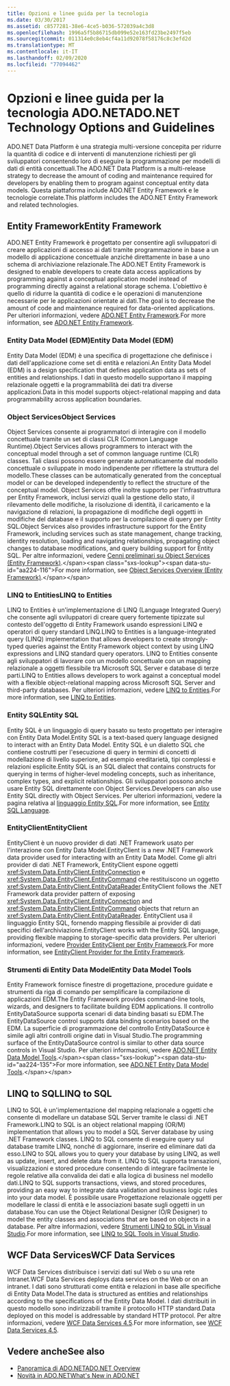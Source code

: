 ```yaml
---
title: Opzioni e linee guida per la tecnologia
ms.date: 03/30/2017
ms.assetid: c8577281-38e6-4ce5-b036-572039a4c3d8
ms.openlocfilehash: 1996a5f5b86715db099e52e163fd23be2497f5eb
ms.sourcegitcommit: 011314e0c8eb4cf4a11d92078f58176c8c3efd2d
ms.translationtype: MT
ms.contentlocale: it-IT
ms.lasthandoff: 02/09/2020
ms.locfileid: "77094462"
---
```

# <a name="adonet-technology-options-and-guidelines"></a><span data-ttu-id="aa224-102">Opzioni e linee guida per la tecnologia ADO.NET</span><span class="sxs-lookup"><span data-stu-id="aa224-102">ADO.NET Technology Options and Guidelines</span></span>

<span data-ttu-id="aa224-103">ADO.NET Data Platform è una strategia multi-versione concepita per ridurre la quantità di codice e di interventi di manutenzione richiesti per gli sviluppatori consentendo loro di eseguire la programmazione per modelli di dati di entità concettuali.</span><span class="sxs-lookup"><span data-stu-id="aa224-103">The ADO.NET Data Platform is a multi-release strategy to decrease the amount of coding and maintenance required for developers by enabling them to program against conceptual entity data models.</span></span> <span data-ttu-id="aa224-104">Questa piattaforma include ADO.NET Entity Framework e le tecnologie correlate.</span><span class="sxs-lookup"><span data-stu-id="aa224-104">This platform includes the ADO.NET Entity Framework and related technologies.</span></span>  
  
## <a name="entity-framework"></a><span data-ttu-id="aa224-105">Entity Framework</span><span class="sxs-lookup"><span data-stu-id="aa224-105">Entity Framework</span></span>  
 <span data-ttu-id="aa224-106">ADO.NET Entity Framework è progettato per consentire agli sviluppatori di creare applicazioni di accesso ai dati tramite programmazione in base a un modello di applicazione concettuale anziché direttamente in base a uno schema di archiviazione relazionale.</span><span class="sxs-lookup"><span data-stu-id="aa224-106">The ADO.NET Entity Framework is designed to enable developers to create data access applications by programming against a conceptual application model instead of programming directly against a relational storage schema.</span></span> <span data-ttu-id="aa224-107">L'obiettivo è quello di ridurre la quantità di codice e le operazioni di manutenzione necessarie per le applicazioni orientate ai dati.</span><span class="sxs-lookup"><span data-stu-id="aa224-107">The goal is to decrease the amount of code and maintenance required for data-oriented applications.</span></span> <span data-ttu-id="aa224-108">Per ulteriori informazioni, vedere [ADO.NET Entity Framework](./ef/index.md).</span><span class="sxs-lookup"><span data-stu-id="aa224-108">For more information, see [ADO.NET Entity Framework](./ef/index.md).</span></span>  
  
### <a name="entity-data-model-edm"></a><span data-ttu-id="aa224-109">Entity Data Model (EDM)</span><span class="sxs-lookup"><span data-stu-id="aa224-109">Entity Data Model (EDM)</span></span>  
 <span data-ttu-id="aa224-110">Entity Data Model (EDM) è una specifica di progettazione che definisce i dati dell'applicazione come set di entità e relazioni.</span><span class="sxs-lookup"><span data-stu-id="aa224-110">An Entity Data Model (EDM) is a design specification that defines application data as sets of entities and relationships.</span></span> <span data-ttu-id="aa224-111">I dati in questo modello supportano il mapping relazionale oggetti e la programmabilità dei dati tra diverse applicazioni.</span><span class="sxs-lookup"><span data-stu-id="aa224-111">Data in this model supports object-relational mapping and data programmability across application boundaries.</span></span>  
  
### <a name="object-services"></a><span data-ttu-id="aa224-112">Object Services</span><span class="sxs-lookup"><span data-stu-id="aa224-112">Object Services</span></span>  
 <span data-ttu-id="aa224-113">Object Services consente ai programmatori di interagire con il modello concettuale tramite un set di classi CLR (Common Language Runtime).</span><span class="sxs-lookup"><span data-stu-id="aa224-113">Object Services allows programmers to interact with the conceptual model through a set of common language runtime (CLR) classes.</span></span> <span data-ttu-id="aa224-114">Tali classi possono essere generate automaticamente dal modello concettuale o sviluppate in modo indipendente per riflettere la struttura del modello.</span><span class="sxs-lookup"><span data-stu-id="aa224-114">These classes can be automatically generated from the conceptual model or can be developed independently to reflect the structure of the conceptual model.</span></span> <span data-ttu-id="aa224-115">Object Services offre inoltre supporto per l'infrastruttura per Entity Framework, inclusi servizi quali la gestione dello stato, il rilevamento delle modifiche, la risoluzione di identità, il caricamento e la navigazione di relazioni, la propagazione di modifiche degli oggetti in modifiche del database e il supporto per la compilazione di query per Entity SQL.</span><span class="sxs-lookup"><span data-stu-id="aa224-115">Object Services also provides infrastructure support for the Entity Framework, including services such as state management, change tracking, identity resolution, loading and navigating relationships, propagating object changes to database modifications, and query building support for Entity SQL.</span></span> <span data-ttu-id="aa224-116">Per altre informazioni, vedere [Cenni preliminari su Object Services (Entity Framework)](https://docs.microsoft.com/previous-versions/bb386871(v=vs.100)).</span><span class="sxs-lookup"><span data-stu-id="aa224-116">For more information, see [Object Services Overview (Entity Framework)](https://docs.microsoft.com/previous-versions/bb386871(v=vs.100)).</span></span>  
  
### <a name="linq-to-entities"></a><span data-ttu-id="aa224-117">LINQ to Entities</span><span class="sxs-lookup"><span data-stu-id="aa224-117">LINQ to Entities</span></span>  
 <span data-ttu-id="aa224-118">LINQ to Entities è un'implementazione di LINQ (Language Integrated Query) che consente agli sviluppatori di creare query fortemente tipizzate sul contesto dell'oggetto di Entity Framework usando espressioni LINQ e operatori di query standard LINQ.</span><span class="sxs-lookup"><span data-stu-id="aa224-118">LINQ to Entities is a language-integrated query (LINQ) implementation that allows developers to create strongly-typed queries against the Entity Framework object context by using LINQ expressions and LINQ standard query operators.</span></span> <span data-ttu-id="aa224-119">LINQ to Entities consente agli sviluppatori di lavorare con un modello concettuale con un mapping relazionale a oggetti flessibile tra Microsoft SQL Server e database di terze parti.</span><span class="sxs-lookup"><span data-stu-id="aa224-119">LINQ to Entities allows developers to work against a conceptual model with a flexible object-relational mapping across Microsoft SQL Server and third-party databases.</span></span> <span data-ttu-id="aa224-120">Per ulteriori informazioni, vedere [LINQ to Entities](./ef/language-reference/linq-to-entities.md).</span><span class="sxs-lookup"><span data-stu-id="aa224-120">For more information, see [LINQ to Entities](./ef/language-reference/linq-to-entities.md).</span></span>  
  
### <a name="entity-sql"></a><span data-ttu-id="aa224-121">Entity SQL</span><span class="sxs-lookup"><span data-stu-id="aa224-121">Entity SQL</span></span>  
 <span data-ttu-id="aa224-122">Entity SQL è un linguaggio di query basato su testo progettato per interagire con Entity Data Model.</span><span class="sxs-lookup"><span data-stu-id="aa224-122">Entity SQL is a text-based query language designed to interact with an Entity Data Model.</span></span> <span data-ttu-id="aa224-123">Entity SQL è un dialetto SQL che contiene costrutti per l'esecuzione di query in termini di concetti di modellazione di livello superiore, ad esempio ereditarietà, tipi complessi e relazioni esplicite.</span><span class="sxs-lookup"><span data-stu-id="aa224-123">Entity SQL is an SQL dialect that contains constructs for querying in terms of higher-level modeling concepts, such as inheritance, complex types, and explicit relationships.</span></span> <span data-ttu-id="aa224-124">Gli sviluppatori possono anche usare Entity SQL direttamente con Object Services.</span><span class="sxs-lookup"><span data-stu-id="aa224-124">Developers can also use Entity SQL directly with Object Services.</span></span> <span data-ttu-id="aa224-125">Per ulteriori informazioni, vedere la pagina relativa al [linguaggio Entity SQL](./ef/language-reference/entity-sql-language.md).</span><span class="sxs-lookup"><span data-stu-id="aa224-125">For more information, see [Entity SQL Language](./ef/language-reference/entity-sql-language.md).</span></span>  
  
### <a name="entityclient"></a><span data-ttu-id="aa224-126">EntityClient</span><span class="sxs-lookup"><span data-stu-id="aa224-126">EntityClient</span></span>  
 <span data-ttu-id="aa224-127">EntityClient è un nuovo provider di dati .NET Framework usato per l'interazione con Entity Data Model.</span><span class="sxs-lookup"><span data-stu-id="aa224-127">EntityClient is a new .NET Framework data provider used for interacting with an Entity Data Model.</span></span> <span data-ttu-id="aa224-128">Come gli altri provider di dati .NET Framework, EntityClient espone oggetti <xref:System.Data.EntityClient.EntityConnection> e <xref:System.Data.EntityClient.EntityCommand> che restituiscono un oggetto <xref:System.Data.EntityClient.EntityDataReader>.</span><span class="sxs-lookup"><span data-stu-id="aa224-128">EntityClient follows the .NET Framework data provider pattern of exposing <xref:System.Data.EntityClient.EntityConnection> and <xref:System.Data.EntityClient.EntityCommand> objects that return an <xref:System.Data.EntityClient.EntityDataReader>.</span></span> <span data-ttu-id="aa224-129">EntityClient usa il linguaggio Entity SQL, fornendo mapping flessibile ai provider di dati specifici dell'archiviazione.</span><span class="sxs-lookup"><span data-stu-id="aa224-129">EntityClient works with the Entity SQL language, providing flexible mapping to storage-specific data providers.</span></span> <span data-ttu-id="aa224-130">Per ulteriori informazioni, vedere [Provider EntityClient per Entity Framework](./ef/entityclient-provider-for-the-entity-framework.md).</span><span class="sxs-lookup"><span data-stu-id="aa224-130">For more information, see [EntityClient Provider for the Entity Framework](./ef/entityclient-provider-for-the-entity-framework.md).</span></span>  
  
### <a name="entity-data-model-tools"></a><span data-ttu-id="aa224-131">Strumenti di Entity Data Model</span><span class="sxs-lookup"><span data-stu-id="aa224-131">Entity Data Model Tools</span></span>  
 <span data-ttu-id="aa224-132">Entity Framework fornisce finestre di progettazione, procedure guidate e strumenti da riga di comando per semplificare la compilazione di applicazioni EDM.</span><span class="sxs-lookup"><span data-stu-id="aa224-132">The Entity Framework provides command-line tools, wizards, and designers to facilitate building EDM applications.</span></span> <span data-ttu-id="aa224-133">Il controllo EntityDataSource supporta scenari di data binding basati su EDM.</span><span class="sxs-lookup"><span data-stu-id="aa224-133">The EntityDataSource control supports data binding scenarios based on the EDM.</span></span> <span data-ttu-id="aa224-134">La superficie di programmazione del controllo EntityDataSource è simile agli altri controlli origine dati in Visual Studio.</span><span class="sxs-lookup"><span data-stu-id="aa224-134">The programming surface of the EntityDataSource control is similar to other data source controls in Visual Studio.</span></span> <span data-ttu-id="aa224-135">Per ulteriori informazioni, vedere [ADO.NET Entity Data Model Tools](https://docs.microsoft.com/previous-versions/dotnet/netframework-4.0/bb399249(v=vs.100)).</span><span class="sxs-lookup"><span data-stu-id="aa224-135">For more information, see [ADO.NET Entity Data Model Tools](https://docs.microsoft.com/previous-versions/dotnet/netframework-4.0/bb399249(v=vs.100)).</span></span>  
  
## <a name="linq-to-sql"></a><span data-ttu-id="aa224-136">LINQ to SQL</span><span class="sxs-lookup"><span data-stu-id="aa224-136">LINQ to SQL</span></span>  
 <span data-ttu-id="aa224-137">LINQ to SQL è un'implementazione del mapping relazionale a oggetti che consente di modellare un database SQL Server tramite le classi di .NET Framework.</span><span class="sxs-lookup"><span data-stu-id="aa224-137">LINQ to SQL is an object relational mapping (OR/M) implementation that allows you to model a SQL Server database by using .NET Framework classes.</span></span> <span data-ttu-id="aa224-138">LINQ to SQL consente di eseguire query sul database tramite LINQ, nonché di aggiornare, inserire ed eliminare dati da esso.</span><span class="sxs-lookup"><span data-stu-id="aa224-138">LINQ to SQL allows you to query your database by using LINQ, as well as update, insert, and delete data from it.</span></span> <span data-ttu-id="aa224-139">LINQ to SQL supporta transazioni, visualizzazioni e stored procedure consentendo di integrare facilmente le regole relative alla convalida dei dati e alla logica di business nel modello dati.</span><span class="sxs-lookup"><span data-stu-id="aa224-139">LINQ to SQL supports transactions, views, and stored procedures, providing an easy way to integrate data validation and business logic rules into your data model.</span></span> <span data-ttu-id="aa224-140">È possibile usare Progettazione relazionale oggetti per modellare le classi di entità e le associazioni basate sugli oggetti in un database.</span><span class="sxs-lookup"><span data-stu-id="aa224-140">You can use the Object Relational Designer (O/R Designer) to model the entity classes and associations that are based on objects in a database.</span></span> <span data-ttu-id="aa224-141">Per altre informazioni, vedere [Strumenti LINQ to SQL in Visual Studio](/visualstudio/data-tools/linq-to-sql-tools-in-visual-studio2).</span><span class="sxs-lookup"><span data-stu-id="aa224-141">For more information, see [LINQ to SQL Tools in Visual Studio](/visualstudio/data-tools/linq-to-sql-tools-in-visual-studio2).</span></span>  
  
## <a name="wcf-data-services"></a><span data-ttu-id="aa224-142">WCF Data Services</span><span class="sxs-lookup"><span data-stu-id="aa224-142">WCF Data Services</span></span>  
 <span data-ttu-id="aa224-143">WCF Data Services distribuisce i servizi dati sul Web o su una rete Intranet.</span><span class="sxs-lookup"><span data-stu-id="aa224-143">WCF Data Services deploys data services on the Web or on an intranet.</span></span> <span data-ttu-id="aa224-144">I dati sono strutturati come entità e relazioni in base alle specifiche di Entity Data Model.</span><span class="sxs-lookup"><span data-stu-id="aa224-144">The data is structured as entities and relationships according to the specifications of the Entity Data Model.</span></span> <span data-ttu-id="aa224-145">I dati distribuiti in questo modello sono indirizzabili tramite il protocollo HTTP standard.</span><span class="sxs-lookup"><span data-stu-id="aa224-145">Data deployed on this model is addressable by standard HTTP protocol.</span></span> <span data-ttu-id="aa224-146">Per altre informazioni, vedere [WCF Data Services 4.5](../wcf/index.md).</span><span class="sxs-lookup"><span data-stu-id="aa224-146">For more information, see [WCF Data Services 4.5](../wcf/index.md).</span></span>  
  
## <a name="see-also"></a><span data-ttu-id="aa224-147">Vedere anche</span><span class="sxs-lookup"><span data-stu-id="aa224-147">See also</span></span>

- [<span data-ttu-id="aa224-148">Panoramica di ADO.NET</span><span class="sxs-lookup"><span data-stu-id="aa224-148">ADO.NET Overview</span></span>](ado-net-overview.md)
- [<span data-ttu-id="aa224-149">Novità in ADO.NET</span><span class="sxs-lookup"><span data-stu-id="aa224-149">What's New in ADO.NET</span></span>](whats-new.md)
